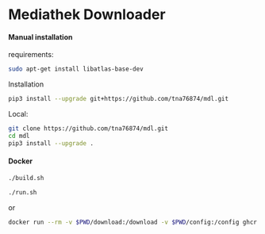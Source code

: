 # Mediathek Downloader

#### Manual installation

requirements:

```bash
sudo apt-get install libatlas-base-dev
```

Installation

```bash
pip3 install --upgrade git+https://github.com/tna76874/mdl.git
```

Local:

```bash
git clone https://github.com/tna76874/mdl.git
cd mdl
pip3 install --upgrade .
```

#### Docker

```bash
./build.sh

./run.sh
```

or

```bash
docker run --rm -v $PWD/download:/download -v $PWD/config:/config ghcr.io/tna76874/mdl:latest --version
```

